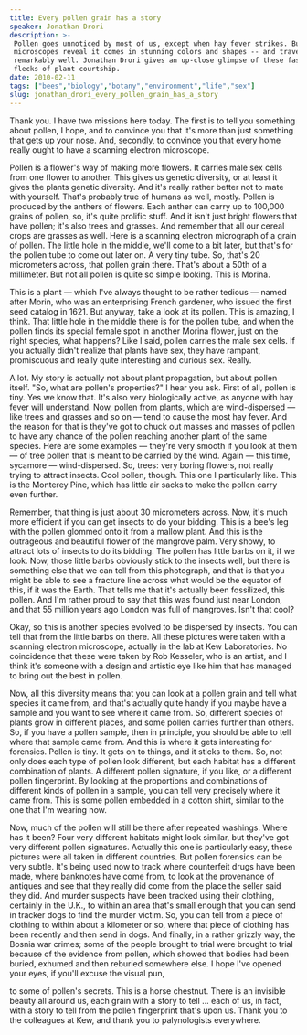 ```yaml
---
title: Every pollen grain has a story
speaker: Jonathan Drori
description: >-
 Pollen goes unnoticed by most of us, except when hay fever strikes. But
 microscopes reveal it comes in stunning colors and shapes -- and travels
 remarkably well. Jonathan Drori gives an up-close glimpse of these fascinating
 flecks of plant courtship.
date: 2010-02-11
tags: ["bees","biology","botany","environment","life","sex"]
slug: jonathan_drori_every_pollen_grain_has_a_story
---
```


Thank you. I have two missions here today. The first is to tell you something about
pollen, I hope, and to convince you that it's more than just something that gets up your
nose. And, secondly, to convince you that every home really ought to have a scanning
electron microscope. 

Pollen is a flower's way of making more flowers. It carries male sex cells from one flower
to another. This gives us genetic diversity, or at least it gives the plants genetic
diversity. And it's really rather better not to mate with yourself. That's probably true
of humans as well, mostly. Pollen is produced by the anthers of flowers. Each anther can
carry up to 100,000 grains of pollen, so, it's quite prolific stuff. And it isn't just
bright flowers that have pollen; it's also trees and grasses. And remember that all our
cereal crops are grasses as well. Here is a scanning electron micrograph of a grain of
pollen. The little hole in the middle, we'll come to a bit later, but that's for the
pollen tube to come out later on. A very tiny tube. So, that's 20 micrometers across, that
pollen grain there. That's about a 50th of a millimeter. But not all pollen is quite so
simple looking. This is Morina.

This is a plant — which I've always thought to be rather tedious — named after Morin, who
was an enterprising French gardener, who issued the first seed catalog in 1621. But
anyway, take a look at its pollen. This is amazing, I think. That little hole in the
middle there is for the pollen tube, and when the pollen finds its special female spot in
another Morina flower, just on the right species, what happens? Like I said, pollen
carries the male sex cells. If you actually didn't realize that plants have sex, they have
rampant, promiscuous and really quite interesting and curious sex. Really.

A lot. My story is actually not about plant propagation, but about pollen itself. "So, what
are pollen's properties?" I hear you ask. First of all, pollen is tiny. Yes we know that.
It's also very biologically active, as anyone with hay fever will understand. Now, pollen
from plants, which are wind-dispersed — like trees and grasses and so on — tend to cause
the most hay fever. And the reason for that is they've got to chuck out masses and masses
of pollen to have any chance of the pollen reaching another plant of the same species. Here
are some examples — they're very smooth if you look at them — of tree pollen that is meant
to be carried by the wind. Again — this time, sycamore — wind-dispersed. So, trees: very
boring flowers, not really trying to attract insects. Cool pollen, though. This one I
particularly like. This is the Monterey Pine, which has little air sacks to make the
pollen carry even further.

Remember, that thing is just about 30 micrometers across. Now, it's much more efficient if
you can get insects to do your bidding. This is a bee's leg with the pollen glommed onto
it from a mallow plant. And this is the outrageous and beautiful flower of the mangrove
palm. Very showy, to attract lots of insects to do its bidding. The pollen has little
barbs on it, if we look. Now, those little barbs obviously stick to the insects well, but
there is something else that we can tell from this photograph, and that is that you might
be able to see a fracture line across what would be the equator of this, if it was the
Earth. That tells me that it's actually been fossilized, this pollen. And I'm rather proud
to say that this was found just near London, and that 55 million years ago London was full
of mangroves. Isn't that cool? 

Okay, so this is another species evolved to be dispersed by insects. You can tell that
from the little barbs on there. All these pictures were taken with a scanning electron
microscope, actually in the lab at Kew Laboratories. No coincidence that these were taken
by Rob Kesseler, who is an artist, and I think it's someone with a design and artistic eye
like him that has managed to bring out the best in pollen. 

Now, all this diversity means that you can look at a pollen grain and tell what species it
came from, and that's actually quite handy if you maybe have a sample and you want to see
where it came from. So, different species of plants grow in different places, and some
pollen carries further than others. So, if you have a pollen sample, then in principle,
you should be able to tell where that sample came from. And this is where it gets
interesting for forensics. Pollen is tiny. It gets on to things, and it sticks to them. So,
not only does each type of pollen look different, but each habitat has a different
combination of plants. A different pollen signature, if you like, or a different pollen
fingerprint. By looking at the proportions and combinations of different kinds of pollen
in a sample, you can tell very precisely where it came from. This is some pollen embedded
in a cotton shirt, similar to the one that I'm wearing now.

Now, much of the pollen will still be there after repeated washings. Where has it been?
Four very different habitats might look similar, but they've got very different pollen
signatures. Actually this one is particularly easy, these pictures were all taken in
different countries. But pollen forensics can be very subtle. It's being used now to track
where counterfeit drugs have been made, where banknotes have come from, to look at the
provenance of antiques and see that they really did come from the place the seller said
they did. And murder suspects have been tracked using their clothing, certainly in the
U.K., to within an area that's small enough that you can send in tracker dogs to find the
murder victim. So, you can tell from a piece of clothing to within about a kilometer or
so, where that piece of clothing has been recently and then send in dogs. And finally, in
a rather grizzly way, the Bosnia war crimes; some of the people brought to trial were
brought to trial because of the evidence from pollen, which showed that bodies had been
buried, exhumed and then reburied somewhere else. I hope I've opened your eyes, if you'll
excuse the visual pun, 

to some of pollen's secrets. This is a horse chestnut. There is an invisible beauty all
around us, each grain with a story to tell ... each of us, in fact, with a story to tell
from the pollen fingerprint that's upon us. Thank you to the colleagues at Kew, and thank
you to palynologists everywhere. 

<!--
ad_duration=3.33
comment_count=59
event="TED2010"
external_start_time=0
intro_duration=11.82
is_subtitle_required="False"
is_talk_featured="True"
language="en"
language_swap="False"
native_language="en"
number_of_related_talks=6
number_of_speakers=1
number_of_subtitled_videos=28
number_of_tags=6
number_of_talk_download_languages=28
number_of_talk_more_resources=0
number_of_talk_recommendations=0
number_of_talks_take_actions=0
post_ad_duration=0.83
published_timestamp="2010-04-08 08:57:00"
recording_date="2010-02-11"
speaker_description="Educator"
speaker_is_published=1
speaker_name="Jonathan Drori"
talk_name="Every pollen grain has a story"
talks_tags=["bees","biology","botany","environment","life","sex"]
url_audio="https://download.ted.com/talks/JonathanDrori_2010U.mp3?apikey=acme-roadrunner"
url_photo_speaker="https://pe.tedcdn.com/images/ted/52734_254x191.jpg"
url_photo_talk="https://pe.tedcdn.com/images/ted/162310_800x600.jpg"
url_webpage="https://www.ted.com/talks/jonathan_drori_every_pollen_grain_has_a_story"
video_type_name="TED Stage Talk"
-->